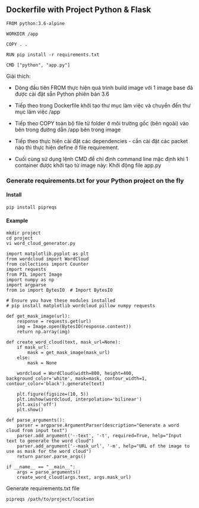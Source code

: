 ## Dockerfile with Project Python & Flask

```
FROM python:3.6-alpine

WORKDIR /app

COPY . .

RUN pip install -r requirements.txt

CMD ["python", "app.py"]
```

Giải thích:

  - Dòng đầu tiên FROM thực hiện quá trình build image với 1 image base đã được cài đặt sẵn Python phiên bản 3.6

  - Tiếp theo trong Dockerfile khởi tạo thư mục làm việc và chuyển đến thư mục làm việc /app

  - Tiếp theo COPY toàn bộ file từ folder ở môi trường gốc (bên ngoài) vào bên trong đường dẫn /app bên trong image

  - Tiếp theo thực hiện cài đặt các dependencies - cần cài đặt các packet nào thì thực hiện define ở file requirement.

  - Cuối cùng sử dụng lệnh CMD để chỉ định command line mặc định khi 1 container được khởi tạo từ image này: Khởi động file app.py

### Generate requirements.txt for your Python project on the fly

#### Install

```
pip install pipreqs
```

#### Example

```
mkdir project
cd project
vi word_cloud_generator.py
```

```
import matplotlib.pyplot as plt
from wordcloud import WordCloud
from collections import Counter
import requests
from PIL import Image
import numpy as np
import argparse
from io import BytesIO  # Import BytesIO

# Ensure you have these modules installed
# pip install matplotlib wordcloud pillow numpy requests

def get_mask_image(url):
    response = requests.get(url)
    img = Image.open(BytesIO(response.content))
    return np.array(img)

def create_word_cloud(text, mask_url=None):
    if mask_url:
        mask = get_mask_image(mask_url)
    else:
        mask = None

    wordcloud = WordCloud(width=800, height=400, background_color='white', mask=mask, contour_width=1, contour_color='black').generate(text)

    plt.figure(figsize=(10, 5))
    plt.imshow(wordcloud, interpolation='bilinear')
    plt.axis('off')
    plt.show()

def parse_arguments():
    parser = argparse.ArgumentParser(description="Generate a word cloud from input text")
    parser.add_argument('--text', '-t', required=True, help="Input text to generate the word cloud")
    parser.add_argument('--mask_url', '-m', help="URL of the image to use as mask for the word cloud")
    return parser.parse_args()

if __name__ == "__main__":
    args = parse_arguments()
    create_word_cloud(args.text, args.mask_url)
```

Generate requirements.txt file

```
pipreqs /path/to/project/location

```
